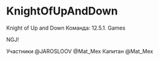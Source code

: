 # KnightOfUpAndDown
Knight of Up and Down
Команда: 12.5.1. Games

NGJ!

Участники @JAROSLOOV  @Mat_Mex 
Капитан @Mat_Mex 